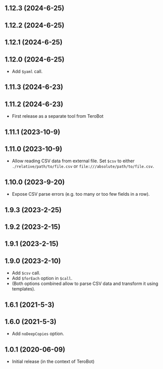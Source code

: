 ## 1.12.3 (2024-6-25)

## 1.12.2 (2024-6-25)

## 1.12.1 (2024-6-25)

## 1.12.0 (2024-6-25)

- Add `$yaml` call.

## 1.11.3 (2024-6-23)

## 1.11.2 (2024-6-23)

- First release as a separate tool from TeroBot

## 1.11.1 (2023-10-9)

## 1.11.0 (2023-10-9)

- Allow reading CSV data from external file. Set `$csv` to either
  `./relative/path/to/file.csv` or `file:///absolute/path/to/file.csv`.

## 1.10.0 (2023-9-20)

- Expose CSV parse errors (e.g. too many or too few fields in a row).

## 1.9.3 (2023-2-25)

## 1.9.2 (2023-2-15)

## 1.9.1 (2023-2-15)

## 1.9.0 (2023-2-10)

- Add `$csv` call.
- Add `$forEach` option in `$call`.
- (Both options combined allow to parse CSV data and transform it using templates).

## 1.6.1 (2021-5-3)

## 1.6.0 (2021-5-3)

- Add `noDeepCopies` option.

## 1.0.1 (2020-06-09)

- Initial release (in the context of TeroBot)
